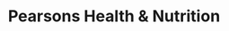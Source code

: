---
title: "Pearsons Health & Nutrition"
url: /eugene/pearsons-health-and-nutrition/
shop: nutrition supplements
---